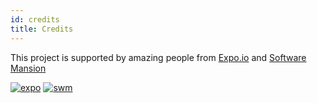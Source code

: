 ```yaml
---
id: credits
title: Credits
---
```


This project is supported by amazing people from [Expo.io](https://expo.io) and [Software Mansion](https://swmansion.com)

[![expo](https://avatars2.githubusercontent.com/u/12504344?v=3&s=100 "Expo.io")](https://expo.io)
[![swm](https://avatars0.githubusercontent.com/u/56880679?v=3&s=100 'Software Mansion')](https://swmansion.com)
